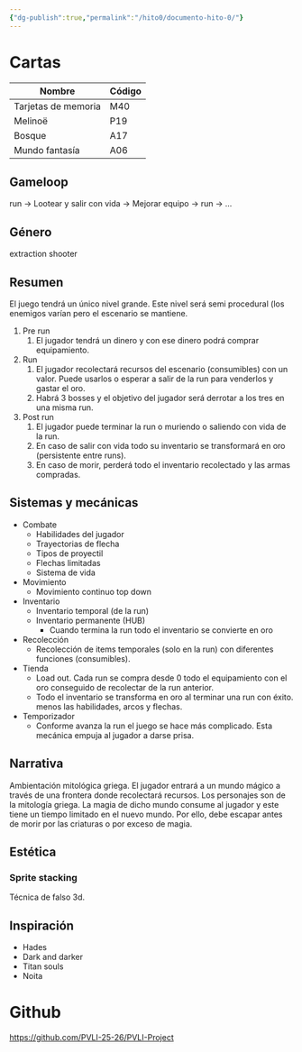 ```yaml
---
{"dg-publish":true,"permalink":"/hito0/documento-hito-0/"}
---
```


# Cartas

| Nombre              | Código |
| ------------------- | ------ |
| Tarjetas de memoria | M40    |
| Melinoë             | P19    |
| Bosque              | A17    |
| Mundo fantasía      | A06    |
## Gameloop
run -> Lootear y salir con vida -> Mejorar equipo -> run -> ...
## Género
extraction shooter
## Resumen
El juego tendrá un único nivel grande. Este nivel será semi procedural (los enemigos varían pero el escenario se mantiene. 
1. Pre run
	1. El jugador tendrá un dinero y con ese dinero podrá comprar equipamiento.
2. Run
	1. El jugador recolectará recursos del escenario (consumibles) con un valor. Puede usarlos o esperar a salir de la run para venderlos y gastar el oro.
	2. Habrá 3 bosses y el objetivo del jugador será derrotar a los tres en una misma run. 
3. Post run
	1. El jugador puede terminar la run o muriendo o saliendo con vida de la run.
	2. En caso de salir con vida todo su inventario se transformará en oro (persistente entre runs).
	3. En caso de morir, perderá todo el inventario recolectado y las armas compradas.
## Sistemas y mecánicas
- Combate
	- Habilidades del jugador
	- Trayectorias de flecha
	- Tipos de proyectil
	- Flechas limitadas
	- Sistema de vida
- Movimiento
	- Movimiento continuo top down
- Inventario
	- Inventario temporal (de la run) 
	- Inventario permanente (HUB)
		- Cuando termina la run todo el inventario se convierte en oro
- Recolección
	- Recolección de items temporales (solo en la run) con diferentes funciones (consumibles).
- Tienda
	- Load out. Cada run se compra desde 0 todo el equipamiento con el oro conseguido de recolectar de la run anterior.
	- Todo el inventario se transforma en oro al terminar una run con éxito. menos las habilidades, arcos y flechas.
- Temporizador
	- Conforme avanza la run el juego se hace más complicado. Esta mecánica empuja al jugador a darse prisa.
## Narrativa
Ambientación mitológica griega.  El jugador entrará a un mundo mágico a través de una frontera donde recolectará recursos. Los personajes son de la mitología griega. 
La magia de dicho mundo consume al jugador y este tiene un tiempo limitado en el nuevo mundo. Por ello, debe escapar antes de morir por las criaturas o por exceso de magia.
## Estética
### Sprite stacking

Técnica de falso 3d.
## Inspiración
- Hades
- Dark and darker
- Titan souls
- Noita
# Github
https://github.com/PVLI-25-26/PVLI-Project